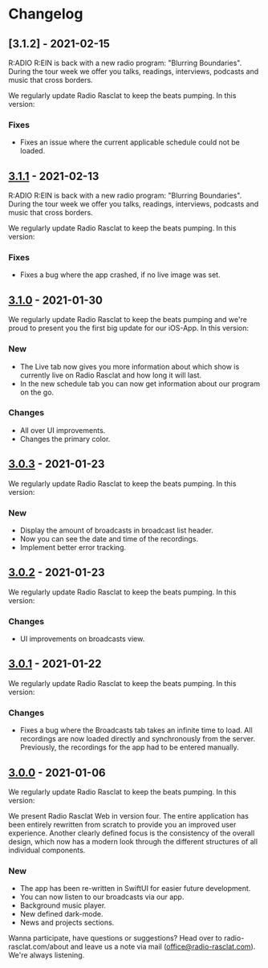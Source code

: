 # Changelog

## [3.1.2] - 2021-02-15

R:ADIO R:EIN is back with a new radio program: "Blurring Boundaries". During the tour week we offer you talks, readings, interviews, podcasts and music that cross borders.

We regularly update Radio Rasclat to keep the beats pumping. In this version:

### Fixes

- Fixes an issue where the current applicable schedule could not be loaded.

## [3.1.1] - 2021-02-13

R:ADIO R:EIN is back with a new radio program: "Blurring Boundaries". During the tour week we offer you talks, readings, interviews, podcasts and music that cross borders.

We regularly update Radio Rasclat to keep the beats pumping. In this version:

### Fixes

- Fixes a bug where the app crashed, if no live image was set.

## [3.1.0] - 2021-01-30

We regularly update Radio Rasclat to keep the beats pumping and we're proud to present you the first big update for our iOS-App. In this version:

### New

- The Live tab now gives you more information about which show is currently live on Radio Rasclat and how long it will last.
- In the new schedule tab you can now get information about our program on the go.

### Changes

- All over UI improvements.
- Changes the primary color.

## [3.0.3] - 2021-01-23

We regularly update Radio Rasclat to keep the beats pumping. In this version:

### New

- Display the amount of broadcasts in broadcast list header.
- Now you can see the date and time of the recordings.
- Implement better error tracking.

## [3.0.2] - 2021-01-23

We regularly update Radio Rasclat to keep the beats pumping. In this version:

### Changes

- UI improvements on broadcasts view.

## [3.0.1] - 2021-01-22

We regularly update Radio Rasclat to keep the beats pumping. In this version:

### Changes

- Fixes a bug where the Broadcasts tab takes an infinite time to load. All recordings are now loaded directly and synchronously from the server. Previously, the recordings for the app had to be entered manually.

## [3.0.0] - 2021-01-06

We regularly update Radio Rasclat to keep the beats pumping. In this version:

We present Radio Rasclat Web in version four. The entire application has been entirely rewritten from scratch to provide you an improved user experience. Another clearly defined focus is the consistency of the overall design, which now has a modern look through the different structures of all individual components.

### New

- The app has been re-written in SwiftUI for easier future development.
- You can now listen to our broadcasts via our app.
- Background music player.
- New defined dark-mode.
- News and projects sections.

Wanna participate, have questions or suggestions? Head over to radio-rasclat.com/about and leave us a note via mail (office@radio-rasclat.com). We're always listening.

[3.1.1]: https://github.com/RadioRasclat/radio-rasclat-ios/releases/tag/3.1.1
[3.1.0]: https://github.com/RadioRasclat/radio-rasclat-ios/releases/tag/3.1.0
[3.0.3]: https://github.com/RadioRasclat/radio-rasclat-ios/releases/tag/3.0.3
[3.0.2]: https://github.com/RadioRasclat/radio-rasclat-ios/releases/tag/3.0.2
[3.0.1]: https://github.com/RadioRasclat/radio-rasclat-ios/releases/tag/3.0.1
[3.0.0]: https://github.com/RadioRasclat/radio-rasclat-ios/releases/tag/3.0.0
